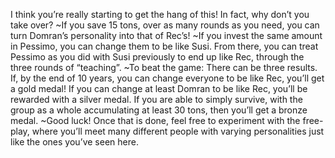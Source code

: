 I think you’re really starting to get the hang of this! In fact, why don’t you take over?
~If you save 15 tons, over as many rounds as you need, you can turn Domran’s personality into that of Rec’s!
~If you invest the same amount in Pessimo, you can change them to be like Susi. From there, you can treat Pessimo as you did with Susi previously to end up like Rec, through the three rounds of “teaching”.
~To beat the game: There can be three results. If, by the end of 10 years, you can change everyone to be like Rec, you’ll get a gold medal! If you can change at least Domran to be like Rec, you’ll be rewarded with a silver medal. If you are able to simply survive, with the group as a whole accumulating at least 30 tons, then you’ll get a bronze medal.
~Good luck! Once that is done, feel free to experiment with the free-play, where you’ll meet many different people with varying personalities just like the ones you’ve seen here.